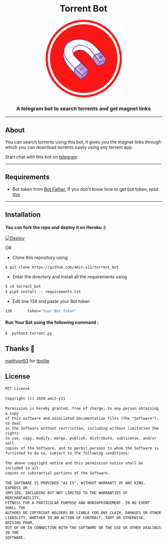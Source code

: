 # <h1 align=center>Torrent Bot</h1>

<p align=center><img src="images/torrent.png" alt="logo" width="250px" height="250px"/></p>

<h3 align=center>A telegram bot to search torrents and get magnet links</h3>


---

## About

You can search torrents using this bot, it gives you the magnet links through which you can download torrents easily using any torrent app.

Start chat with this bot on [telegram](https://telegram.me/the_torrent_Bot)

---

## Requirements

* Bot token from [Bot Father](https://t.me/BotFather), If you don't know how to get bot token, read [this](https://core.telegram.org/bots#6-botfather)

---
## Installation 

#### You can fork the repo and deploy it on Heroku :)  

[![Deploy](https://www.herokucdn.com/deploy/button.svg)](https://heroku.com/deploy)

OR

* Clone this repository using
```sh
$ git clone https://github.com/amit-y11/torrent_bot
```
* Enter the directory and install all the requirements using
```sh
$ cd torrent_bot
$ pip3 install -r requirements.txt
```
* Edit line 138 and paste your Bot token
```sh
138       token="Your Bot Token"
```
#### Run Your Bot using the following command :
```sh
$  python3 torrent.py
```
## Thanks 💖

[mattlyon93](https://github.com/mattlyon93) for [tbplite](https://github.com/mattlyon93/tpb-lite)

## License

```
MIT License

Copyright (c) 2020 amit-y11

Permission is hereby granted, free of charge, to any person obtaining a copy
of this software and associated documentation files (the "Software"), to deal
in the Software without restriction, including without limitation the rights
to use, copy, modify, merge, publish, distribute, sublicense, and/or sell
copies of the Software, and to permit persons to whom the Software is
furnished to do so, subject to the following conditions:

The above copyright notice and this permission notice shall be included in all
copies or substantial portions of the Software.

THE SOFTWARE IS PROVIDED "AS IS", WITHOUT WARRANTY OF ANY KIND, EXPRESS OR
IMPLIED, INCLUDING BUT NOT LIMITED TO THE WARRANTIES OF MERCHANTABILITY,
FITNESS FOR A PARTICULAR PURPOSE AND NONINFRINGEMENT. IN NO EVENT SHALL THE
AUTHORS OR COPYRIGHT HOLDERS BE LIABLE FOR ANY CLAIM, DAMAGES OR OTHER
LIABILITY, WHETHER IN AN ACTION OF CONTRACT, TORT OR OTHERWISE, ARISING FROM,
OUT OF OR IN CONNECTION WITH THE SOFTWARE OR THE USE OR OTHER DEALINGS IN THE
SOFTWARE.

```